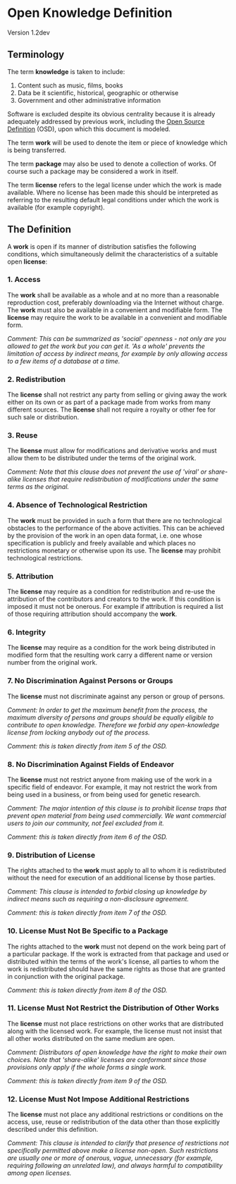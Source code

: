 # Open Knowledge Definition
Version 1.2dev

## Terminology 

The term **knowledge** is taken to include:

  1. Content such as music, films, books
  2. Data be it scientific, historical, geographic or otherwise
  3. Government and other administrative information

Software is excluded despite its obvious centrality because it is already adequately addressed by previous work, including the [Open Source Definition](http://www.opensource.org/docs/osd) (OSD), upon which this document is modeled.

The term **work** will be used to denote the item or piece of knowledge which is being transferred.

The term **package** may also be used to denote a collection of works. Of course such a package may be considered a work in itself.

The term **license** refers to the legal license under which the work is made available. Where no license has been made this should be interpreted as referring to the resulting default legal conditions under which the work is available (for example copyright).

## The Definition 

A **work** is open if its manner of distribution satisfies the following conditions, which simultaneously delimit the characteristics of a suitable open **license**:

### 1. Access 

The **work** shall be available as a whole and at no more than a reasonable reproduction cost, preferably downloading via the Internet without charge. The **work** must also be available in a convenient and modifiable form. The **license** may require the work to be available in a convenient and modifiable form.

*Comment: This can be summarized as 'social' openness - not only are you allowed to get the work but you can get it. 'As a whole' prevents the limitation of access by indirect means, for example by only allowing access to a few items of a database at a time.*

### 2. Redistribution 

The **license** shall not restrict any party from selling or giving away the work either on its own or as part of a package made from works from many different sources. The **license** shall not require a royalty or other fee for such sale or distribution.

### 3. Reuse 

The **license** must allow for modifications and derivative works and must allow them to be distributed under the terms of the original work.

*Comment: Note that this clause does not prevent the use of 'viral' or share-alike licenses that require redistribution of modifications under the same terms as the original.*

### 4. Absence of Technological Restriction 

The **work** must be provided in such a form that there are no technological obstacles to the performance of the above activities. This can be achieved by the provision of the work in an open data format, i.e. one whose specification is publicly and freely available and which places no restrictions monetary or otherwise upon its use. The **license** may prohibit technological restrictions.

### 5. Attribution 

The **license** may require as a condition for redistribution and re-use the attribution of the contributors and creators to the work. If this condition is imposed it must not be onerous. For example if attribution is required a list of those requiring attribution should accompany the **work**.

### 6. Integrity 

The **license** may require as a condition for the work being distributed in modified form that the resulting work carry a different name or version number from the original work.

### 7. No Discrimination Against Persons or Groups 

The **license** must not discriminate against any person or group of persons.

*Comment: In order to get the maximum benefit from the process, the maximum diversity of persons and groups should be equally eligible to contribute to open knowledge. Therefore we forbid any open-knowledge license from locking anybody out of the process.*

*Comment: this is taken directly from item 5 of the OSD.*

### 8. No Discrimination Against Fields of Endeavor 

The **license** must not restrict anyone from making use of the work in a specific field of endeavor. For example, it may not restrict the work from being used in a business, or from being used for genetic research.

*Comment: The major intention of this clause is to prohibit license traps that prevent open material from being used commercially. We want commercial users to join our community, not feel excluded from it.*

*Comment: this is taken directly from item 6 of the OSD.*

### 9. Distribution of License 

The rights attached to the **work** must apply to all to whom it is redistributed without the need for execution of an additional license by those parties.

*Comment: This clause is intended to forbid closing up knowledge by indirect means such as requiring a non-disclosure agreement.*

*Comment: this is taken directly from item 7 of the OSD.*

### 10. License Must Not Be Specific to a Package 

The rights attached to the **work** must not depend on the work being part of a particular package. If the work is extracted from that package and used or distributed within the terms of the work's license, all parties to whom the work is redistributed should have the same rights as those that are granted in conjunction with the original package.

*Comment: this is taken directly from item 8 of the OSD.*

### 11. License Must Not Restrict the Distribution of Other Works 

The **license** must not place restrictions on other works that are distributed along with the licensed work. For example, the license must not insist that all other works distributed on the same medium are open.

*Comment: Distributors of open knowledge have the right to make their own choices. Note that 'share-alike' licenses are conformant since those provisions only apply if the whole forms a single work.*

*Comment: this is taken directly from item 9 of the OSD.*

### 12. License Must Not Impose Additional Restrictions

The **license** must not place any additional restrictions or conditions on the access, use, reuse or redistribution of the data other than those explicitly described under this definition.

*Comment: This clause is intended to clarify that presence of restrictions not specifically permitted above make a license non-open. Such restrictions are usually one or more of onerous, vague, unnecessary (for example, requiring following an unrelated law), and always harmful to compatibility among open licenses.*
